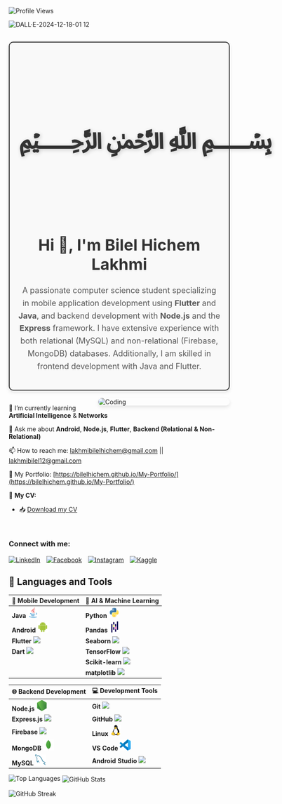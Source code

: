 ![Profile Views](https://visitor-badge.glitch.me/badge?page_id=bilelhichem.bilelhichem)

![DALL·E-2024-12-18-01 12](https://github.com/user-attachments/assets/4a9da529-ea71-452a-8111-179a7580a2d6)

<br/>

<div style="border: 2px solid #333; padding: 20px; border-radius: 10px; background-color: #f9f9f9; box-shadow: 0 4px 8px rgba(0, 0, 0, 0.1);">
  <h1 align="center" style="font-size: 80px; color: #333; text-align: center; text-shadow: 2px 2px 10px rgba(0, 0, 0, 0.2); font-weight: bold;">﷽</h1> <br/>

  <br/>
  <h1 align="center" style="color: #333; font-size: 36px; font-weight: bold;">Hi 👋, I'm Bilel Hichem Lakhmi</h1>
  <p align="center" style="color: #555; font-size: 18px; line-height: 1.6;">
    A passionate computer science student specializing in mobile application development using <strong>Flutter</strong> and <strong>Java</strong>, 
    and backend development with <strong>Node.js</strong> and the <strong>Express</strong> framework. I have extensive experience with both relational 
    (MySQL) and non-relational (Firebase, MongoDB) databases. Additionally, I am skilled in frontend development with Java and Flutter.
  </p>
</div>

<br/>

<img align="right" alt="Coding" width="300" src="https://github.com/user-attachments/assets/3290ff07-1dc3-4639-85ed-660d1b513c74" style="border-radius: 15px; box-shadow: 0 4px 8px rgba(0, 0, 0, 0.1);">

🌱 I’m currently learning **Artificial Intelligence** & **Networks**

💬 Ask me about **Android**, **Node.js**, **Flutter**, **Backend (Relational & Non-Relational)**

📫 How to reach me: [lakhmibilelhichem@gmail.com](mailto:lakhmibilelhichem@gmail.com) || [lakhmibilel12@gmail.com](mailto:lakhmibilel12@gmail.com)

📌 My Portfolio: [https://bilelhichem.github.io/My-Portfolio/](https://bilelhichem.github.io/My-Portfolio/)

📄 **My CV:**
- 📥 [Download my CV](https://github.com/user-attachments/files/19203937/cv.pdf)

<br/>

### Connect with me:

<p align="left">
  <a href="https://www.linkedin.com/in/lakhmi-hichem-billal-a3b273255/" target="_blank"><img align="center" src="https://raw.githubusercontent.com/rahuldkjain/github-profile-readme-generator/master/src/images/icons/Social/linked-in-alt.svg" alt="LinkedIn" height="30" width="40" style="margin-right: 10px;" /></a>
  <a href="https://www.facebook.com/profile.php?id=100016438029582" target="_blank"><img align="center" src="https://raw.githubusercontent.com/rahuldkjain/github-profile-readme-generator/master/src/images/icons/Social/facebook.svg" alt="Facebook" height="30" width="40" style="margin-right: 10px;" /></a>
  <a href="https://www.instagram.com/bilel_hichem/" target="_blank"><img align="center" src="https://raw.githubusercontent.com/rahuldkjain/github-profile-readme-generator/master/src/images/icons/Social/instagram.svg" alt="Instagram" height="30" width="40" style="margin-right: 10px;" /></a>
  <a href="https://www.kaggle.com/bilelhichem" target="_blank"><img align="center" src="https://github.com/user-attachments/assets/1048839b-b5b0-4aac-bc52-2f330fa864a9" alt="Kaggle" height="30" width="40" style="margin-right: 10px;" /></a>
</p>

## 🚀 Languages and Tools  

| **📱 Mobile Development** | **🤖 AI & Machine Learning** |
| ------------------------- | ---------------------------- |
| **Java** <img src="https://raw.githubusercontent.com/devicons/devicon/master/icons/java/java-original.svg" width="25"/> | **Python** <img src="https://raw.githubusercontent.com/devicons/devicon/master/icons/python/python-original.svg" width="25"/> |
| **Android** <img src="https://raw.githubusercontent.com/devicons/devicon/master/icons/android/android-original.svg" width="25"/> | **Pandas** <img src="https://raw.githubusercontent.com/devicons/devicon/2ae2a900d2f041da66e950e4d48052658d850630/icons/pandas/pandas-original.svg" width="25"/> |
| **Flutter** <img src="https://www.vectorlogo.zone/logos/flutterio/flutterio-icon.svg" width="25"/> | **Seaborn** <img src="https://seaborn.pydata.org/_images/logo-mark-lightbg.svg" width="25"/> |
| **Dart** <img src="https://www.vectorlogo.zone/logos/dartlang/dartlang-icon.svg" width="25"/> | **TensorFlow** <img src="https://github.com/user-attachments/assets/5cb8b11e-7305-444d-872f-d3150311285d" width="25"/> |
|                         | **Scikit-learn**  <img src="https://github.com/user-attachments/assets/31de686a-096d-45f2-8a47-22ec1d088de8" width="25"/> |
|                         | **matplotlib**  <img src="https://github.com/user-attachments/assets/eb96fa0d-282f-4d8b-a253-f66b42f63c20" width="25"/> |

| **🌐 Backend Development** | **💻 Development Tools** |
| -------------------------- | ------------------------ |
| **Node.js** <img src="https://raw.githubusercontent.com/devicons/devicon/master/icons/nodejs/nodejs-original.svg" width="25"/> | **Git** <img src="https://www.vectorlogo.zone/logos/git-scm/git-scm-icon.svg" width="25"/> |
| **Express.js** <img src="https://github.com/user-attachments/assets/6cae947a-c35b-45b6-b785-7c188f797daf" width="25"/> | **GitHub** <img src="https://cdn.jsdelivr.net/npm/simple-icons@3.13.0/icons/github.svg" width="25"/> |
| **Firebase** <img src="https://www.vectorlogo.zone/logos/firebase/firebase-icon.svg" width="25"/> | **Linux** <img src="https://raw.githubusercontent.com/devicons/devicon/master/icons/linux/linux-original.svg" width="25"/> |
| **MongoDB** <img src="https://raw.githubusercontent.com/devicons/devicon/master/icons/mongodb/mongodb-original.svg" width="25"/> | **VS Code** <img src="https://raw.githubusercontent.com/devicons/devicon/master/icons/vscode/vscode-original.svg" width="25"/> |
| **MySQL** <img src="https://raw.githubusercontent.com/devicons/devicon/master/icons/mysql/mysql-original.svg" width="25"/> | **Android Studio** <img src="https://github.com/user-attachments/assets/dd6a5979-2753-41c6-9089-50e76672325e" width="25"/> |


<p><img align="left" src="https://github-readme-stats.vercel.app/api/top-langs?username=bilelhichem&show_icons=true&locale=en&layout=compact" alt="Top Languages" /></p>
<p>&nbsp;<img align="center" src="https://github-readme-stats.vercel.app/api?username=bilelhichem&show_icons=true&locale=en" alt="GitHub Stats" /></p>
<p><img align="center" src="https://github-readme-streak-stats.herokuapp.com/?user=bilelhichem" alt="GitHub Streak" /></p>
